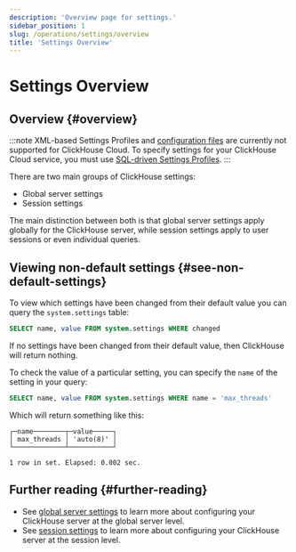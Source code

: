 ```yaml
---
description: 'Overview page for settings.'
sidebar_position: 1
slug: /operations/settings/overview
title: 'Settings Overview'
---
```


# Settings Overview

## Overview {#overview}

:::note
XML-based Settings Profiles and [configuration files](/operations/configuration-files) are currently not
supported for ClickHouse Cloud. To specify settings for your ClickHouse Cloud
service, you must use [SQL-driven Settings Profiles](/operations/access-rights#settings-profiles-management).
:::

There are two main groups of ClickHouse settings:

- Global server settings
- Session settings

The main distinction between both is that global server settings apply globally
for the ClickHouse server, while session settings apply to user sessions or even
individual queries.

## Viewing non-default settings {#see-non-default-settings}

To view which settings have been changed from their default value you can query the
`system.settings` table:

```sql
SELECT name, value FROM system.settings WHERE changed
```

If no settings have been changed from their default value, then ClickHouse will
return nothing.

To check the value of a particular setting, you can specify the `name` of the
setting in your query:

```sql
SELECT name, value FROM system.settings WHERE name = 'max_threads'
```

Which will return something like this:

```response
┌─name────────┬─value─────┐
│ max_threads │ 'auto(8)' │
└─────────────┴───────────┘

1 row in set. Elapsed: 0.002 sec.
```

## Further reading {#further-reading}

- See [global server settings](/operations/server-configuration-parameters/settings.md) to learn more about configuring your
  ClickHouse server at the global server level.
- See [session settings](/operations/settings/settings-query-level.md) to learn more about configuring your ClickHouse
  server at the session level.
